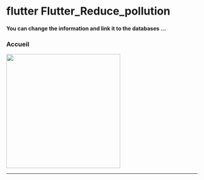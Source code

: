 <h1> flutter Flutter_Reduce_pollution </h1>


<h4> You can change the information and link it to the databases ...</h4>


<h3>Accueil</h3> 


<img src="https://github.com/abenkoula71/flutter-nikz-app-D/blob/main/Screenshot_1642772981.png" width="300" /> 


<hr>

